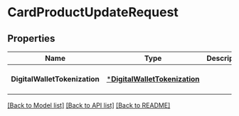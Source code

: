 # CardProductUpdateRequest

## Properties
Name | Type | Description | Notes
------------ | ------------- | ------------- | -------------
**DigitalWalletTokenization** | [***DigitalWalletTokenization**](digital_wallet_tokenization.md) |  | [optional] [default to null]

[[Back to Model list]](../README.md#documentation-for-models) [[Back to API list]](../README.md#documentation-for-api-endpoints) [[Back to README]](../README.md)


